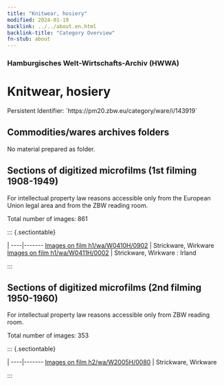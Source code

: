 ```yaml
---
title: "Knitwear, hosiery"
modified: 2024-01-19
backlink: ../../about.en.html
backlink-title: "Category Overview"
fn-stub: about
---
```


### Hamburgisches Welt-Wirtschafts-Archiv (HWWA)

# Knitwear, hosiery

<div class="hint">Persistent Identifier: `https://pm20.zbw.eu/category/ware/i/143919`</div>







## Commodities/wares archives folders





No material prepared as folder.



<a id="filmsections" />

## Sections of digitized microfilms (1st filming 1908-1949)

<p>For intellectual property law reasons accessible only from the European Union legal area and from the ZBW reading room.</p>



<p>Total number of images: 861</p>




::: {.sectiontable}

 | 
----|-------
<a class="btn" href="https://pm20.zbw.eu/film/h1/wa/W0410H/0902" rel="nofollow">Images on film h1/wa/W0410H/0902</a> | Strickware, Wirkware
<a class="btn" href="https://pm20.zbw.eu/film/h1/wa/W0411H/0002" rel="nofollow">Images on film h1/wa/W0411H/0002</a> | Strickware, Wirkware : Irland


:::




## Sections of digitized microfilms (2nd filming 1950-1960)

<p>For intellectual property law reasons accessible only from ZBW reading room.</p>



<p>Total number of images: 353</p>




::: {.sectiontable}

 | 
----|-------
<a class="btn" href="https://pm20.zbw.eu/film/h2/wa/W2005H/0080" rel="nofollow">Images on film h2/wa/W2005H/0080</a> | Strickware, Wirkware


:::
















